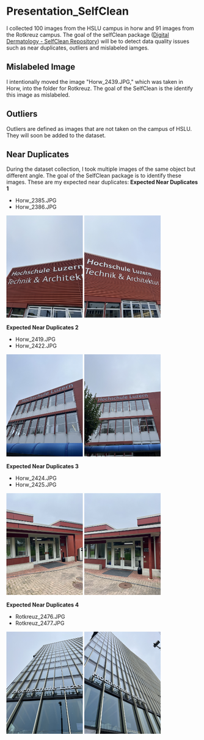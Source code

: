 # Presentation_SelfClean

I collected 100 images from the HSLU campus in horw and 91 images 
from the Rotkreuz campus. The goal of the selfClean package
([Digital Dermatology - SelfClean Repository](https://github.com/Digital-Dermatology/SelfClean/tree/main))
 will be to detect data quality issues such as near duplicates, outliers and mislabeled iamges.  

## Mislabeled Image
I intentionally moved the image "Horw_2439.JPG," which was taken in Horw, into the folder for Rotkreuz.
The goal of the SelfClean is the identify this image as mislabeled.

## Outliers
Outliers are defined as images that are not taken on the campus of HSLU. They will soon be added to the dataset.

## Near Duplicates 
During the dataset collection, I took multiple images of the same object but different angle. The goal of the SelfClean package is to identify these images. 
These are my expected near duplicates:
**Expected Near Duplicates 1**
- Horw_2385.JPG
- Horw_2386.JPG

<p float="left">
  <img src="./Dataset/Horw/Horw_2385.JPG" width="200" />
  <img src="./Dataset/Horw/Horw_2386.JPG" width="200" /> 
</p>


**Expected Near Duplicates 2**
- Horw_2419.JPG
- Horw_2422.JPG

<p float="left">
  <img src="./Dataset/Horw/Horw_2419.JPG" width="200" />
  <img src="./Dataset/Horw/Horw_2422.JPG" width="200" /> 
</p>

**Expected Near Duplicates 3**
- Horw_2424.JPG
- Horw_2425.JPG

<p float="left">
  <img src="./Dataset/Horw/Horw_2424.JPG" width="200" />
  <img src="./Dataset/Horw/Horw_2425.JPG" width="200" /> 
</p>

**Expected Near Duplicates 4**
- Rotkreuz_2476.JPG
- Rotkreuz_2477.JPG

<p float="left">
  <img src="./Dataset/Rotkreuz/Rotkreuz_2476.JPG" width="200" />
  <img src="./Dataset/Rotkreuz/Rotkreuz_2477.JPG" width="200" /> 
</p>

